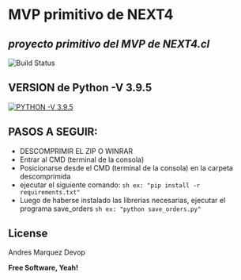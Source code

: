 # MVP primitivo de NEXT4
## _proyecto primitivo del MVP de NEXT4.cl_

![Build Status](https://travis-ci.org/joemccann/dillinger.svg?branch=master)

## VERSION de Python -V 3.9.5
[![PYTHON -V 3.9.5](https://pypi.org/static/images/logo-small.95de8436.svg)](https://www.python.org/downloads/release/python-395/)

## PASOS A SEGUIR:

- DESCOMPRIMIR EL ZIP O WINRAR
- Entrar al CMD (terminal de la consola)
- Posicionarse desde el CMD (terminal de la consola) en la carpeta descomprimida
- ejecutar el siguiente comando:
        ```sh
        ex: "pip install -r requirements.txt"
        ```
- Luego de haberse instalado las librerias necesarias, ejecutar el programa save_orders
        ```sh
        ex: "python save_orders.py"
        ```

## License

Andres Marquez Devop

**Free Software, Yeah!**
